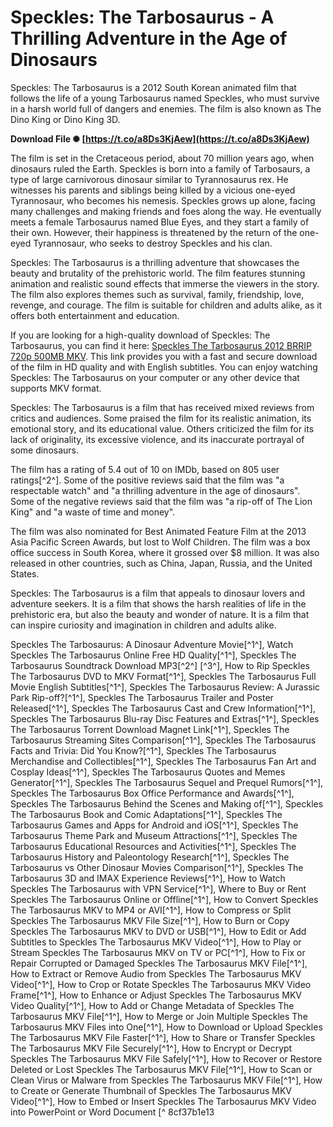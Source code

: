 # Speckles: The Tarbosaurus - A Thrilling Adventure in the Age of Dinosaurs
 
Speckles: The Tarbosaurus is a 2012 South Korean animated film that follows the life of a young Tarbosaurus named Speckles, who must survive in a harsh world full of dangers and enemies. The film is also known as The Dino King or Dino King 3D.
 
**Download File ✺ [https://t.co/a8Ds3KjAew](https://t.co/a8Ds3KjAew)**


 
The film is set in the Cretaceous period, about 70 million years ago, when dinosaurs ruled the Earth. Speckles is born into a family of Tarbosaurs, a type of large carnivorous dinosaur similar to Tyrannosaurus rex. He witnesses his parents and siblings being killed by a vicious one-eyed Tyrannosaur, who becomes his nemesis. Speckles grows up alone, facing many challenges and making friends and foes along the way. He eventually meets a female Tarbosaurus named Blue Eyes, and they start a family of their own. However, their happiness is threatened by the return of the one-eyed Tyrannosaur, who seeks to destroy Speckles and his clan.
 
Speckles: The Tarbosaurus is a thrilling adventure that showcases the beauty and brutality of the prehistoric world. The film features stunning animation and realistic sound effects that immerse the viewers in the story. The film also explores themes such as survival, family, friendship, love, revenge, and courage. The film is suitable for children and adults alike, as it offers both entertainment and education.
 
If you are looking for a high-quality download of Speckles: The Tarbosaurus, you can find it here: [Speckles The Tarbosaurus 2012 BRRIP 720p 500MB MKV](https://uploads.strikinglycdn.com/files/5619cffb-37b3-462b-9936-4f93a9921ba1/Speckles-The-Tarbosaurus-2012-BRRIP-720p-500MB-MKV.pdf). This link provides you with a fast and secure download of the film in HD quality and with English subtitles. You can enjoy watching Speckles: The Tarbosaurus on your computer or any other device that supports MKV format.

Speckles: The Tarbosaurus is a film that has received mixed reviews from critics and audiences. Some praised the film for its realistic animation, its emotional story, and its educational value. Others criticized the film for its lack of originality, its excessive violence, and its inaccurate portrayal of some dinosaurs.
 
The film has a rating of 5.4 out of 10 on IMDb, based on 805 user ratings[^2^]. Some of the positive reviews said that the film was "a respectable watch" and "a thrilling adventure in the age of dinosaurs". Some of the negative reviews said that the film was "a rip-off of The Lion King" and "a waste of time and money".
 
The film was also nominated for Best Animated Feature Film at the 2013 Asia Pacific Screen Awards, but lost to Wolf Children. The film was a box office success in South Korea, where it grossed over $8 million. It was also released in other countries, such as China, Japan, Russia, and the United States.
 
Speckles: The Tarbosaurus is a film that appeals to dinosaur lovers and adventure seekers. It is a film that shows the harsh realities of life in the prehistoric era, but also the beauty and wonder of nature. It is a film that can inspire curiosity and imagination in children and adults alike.
 
Speckles The Tarbosaurus: A Dinosaur Adventure Movie[^1^],  Watch Speckles The Tarbosaurus Online Free HD Quality[^1^],  Speckles The Tarbosaurus Soundtrack Download MP3[^2^] [^3^],  How to Rip Speckles The Tarbosaurus DVD to MKV Format[^1^],  Speckles The Tarbosaurus Full Movie English Subtitles[^1^],  Speckles The Tarbosaurus Review: A Jurassic Park Rip-off?[^1^],  Speckles The Tarbosaurus Trailer and Poster Released[^1^],  Speckles The Tarbosaurus Cast and Crew Information[^1^],  Speckles The Tarbosaurus Blu-ray Disc Features and Extras[^1^],  Speckles The Tarbosaurus Torrent Download Magnet Link[^1^],  Speckles The Tarbosaurus Streaming Sites Comparison[^1^],  Speckles The Tarbosaurus Facts and Trivia: Did You Know?[^1^],  Speckles The Tarbosaurus Merchandise and Collectibles[^1^],  Speckles The Tarbosaurus Fan Art and Cosplay Ideas[^1^],  Speckles The Tarbosaurus Quotes and Memes Generator[^1^],  Speckles The Tarbosaurus Sequel and Prequel Rumors[^1^],  Speckles The Tarbosaurus Box Office Performance and Awards[^1^],  Speckles The Tarbosaurus Behind the Scenes and Making of[^1^],  Speckles The Tarbosaurus Book and Comic Adaptations[^1^],  Speckles The Tarbosaurus Games and Apps for Android and iOS[^1^],  Speckles The Tarbosaurus Theme Park and Museum Attractions[^1^],  Speckles The Tarbosaurus Educational Resources and Activities[^1^],  Speckles The Tarbosaurus History and Paleontology Research[^1^],  Speckles The Tarbosaurus vs Other Dinosaur Movies Comparison[^1^],  Speckles The Tarbosaurus 3D and IMAX Experience Reviews[^1^],  How to Watch Speckles The Tarbosaurus with VPN Service[^1^],  Where to Buy or Rent Speckles The Tarbosaurus Online or Offline[^1^],  How to Convert Speckles The Tarbosaurus MKV to MP4 or AVI[^1^],  How to Compress or Split Speckles The Tarbosaurus MKV File Size[^1^],  How to Burn or Copy Speckles The Tarbosaurus MKV to DVD or USB[^1^],  How to Edit or Add Subtitles to Speckles The Tarbosaurus MKV Video[^1^],  How to Play or Stream Speckles The Tarbosaurus MKV on TV or PC[^1^],  How to Fix or Repair Corrupted or Damaged Speckles The Tarbosaurus MKV File[^1^],  How to Extract or Remove Audio from Speckles The Tarbosaurus MKV Video[^1^],  How to Crop or Rotate Speckles The Tarbosaurus MKV Video Frame[^1^],  How to Enhance or Adjust Speckles The Tarbosaurus MKV Video Quality[^1^],  How to Add or Change Metadata of Speckles The Tarbosaurus MKV File[^1^],  How to Merge or Join Multiple Speckles The Tarbosaurus MKV Files into One[^1^],  How to Download or Upload Speckles The Tarbosaurus MKV File Faster[^1^],  How to Share or Transfer Speckles The Tarbosaurus MKV File Securely[^1^],  How to Encrypt or Decrypt Speckles The Tarbosaurus MKV File Safely[^1^],  How to Recover or Restore Deleted or Lost Speckles The Tarbosaurus MKV File[^1^],  How to Scan or Clean Virus or Malware from Speckles The Tarbosaurus MKV File[^1^],  How to Create or Generate Thumbnail of Speckles The Tarbosaurus MKV Video[^1^],  How to Embed or Insert Speckles The Tarbosaurus MKV Video into PowerPoint or Word Document [^
 8cf37b1e13
 
